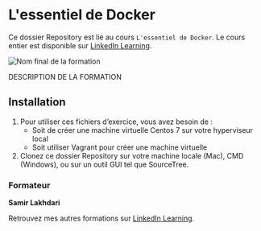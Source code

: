 # L'essentiel de Docker

Ce dossier Repository est lié au cours `L'essentiel de Docker`. Le cours entier est disponible sur [LinkedIn Learning][lil-course-url].

![Nom final de la formation][lil-thumbnail-url] 

DESCRIPTION DE LA FORMATION

## Installation

1. Pour utiliser ces fichiers d’exercice, vous avez besoin de : 
   - Soit de créer une machine virtuelle Centos 7 sur votre hyperviseur local
   - Soit utiliser Vagrant pour créer une machine virtuelle 
2. Clonez ce dossier Repository sur votre machine locale (Mac), CMD (Windows), ou sur un outil GUI tel que SourceTree. 

### Formateur

**Samir Lakhdari** 

 Retrouvez mes autres formations sur [LinkedIn Learning][lil-URL-trainer].

[0]: # (Replace these placeholder URLs with actual course URLs)
[lil-course-url]: https://www.linkedin.com
[lil-thumbnail-url]: https:
[lil-URL-trainer]: https://www.linkedin.com/learning/instructors/samir-lakhdari

[1]: # (End of FR-Instruction ###############################################################################################)
